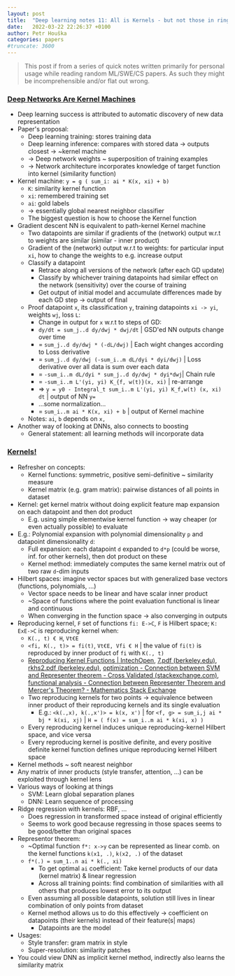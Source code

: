 ```yaml
---
layout: post
title:  "Deep learning notes 11: All is Kernels - but not those in ring0"
date:   2022-03-22 22:26:37 +0100
author: Petr Houška
categories: papers
#truncate: 3600
---  
```


> This post if from a series of quick notes written primarily for personal usage while reading random ML/SWE/CS papers. As such they might be incomprehensible and/or flat out wrong.

### [Deep Networks Are Kernel Machines](https://www.youtube.com/watch?v=ahRPdiCop3E) 
- Deep learning success is attributed to automatic discovery of new data representation
- Paper's proposal: 
  - Deep learning training: stores training data
  - Deep learning inference: compares with stored data -> outputs closest -> ~kernel machine
  - -> Deep network weights ~ superposition of training examples
  - -> Network architecture incorporates knowledge of target function into kernel (similarity function)
- Kernel machine: `y = g ( sum_i: ai * K(x, xi) + b)`
  - `K`: similarity kernel function
  - `xi`: remembered training set 
  - `ai`: gold labels 
  - -> essentially global nearest neighbor classifier 
  - The biggest question is how to choose the Kernel function
- Gradient descent NN is equivalent to path-kernel Kernel machine
  - Two datapoints are similar if gradients of the (network) output w.r.t to weights are similar (similar - inner product)
  - Gradient of the (network) output w.r.t to weights: for particular input `xi`, how to change the weights to e.g. increase output
  - Classify a datapoint 
    - Retrace along all versions of the network (after each GD update)
    - Classify by whichever training datapoints had similar effect on the network (sensitivity) over the course of training
    - Get output of initial model and accumulate differences made by each GD step -> output of final
  - Proof datapoint `x`, its classification `y`, training datapoints `xi -> yi`, weights `wj`, loss `L`:
    - Change in output for `x` w.r.t to steps of GD: 
    - `dy/dt = sum_j..d dy/dwj * dwj/dt` \| GSD'ed NN outputs change over time
    - = `sum_j..d dy/dwj * (-dL/dwj)` \| Each wight changes according to Loss derivative
    - = `sum_j..d dy/dwj (-sum_i..m dL/dyi * dyi/dwj)` \| Loss derivative over all data is sum over each data
    - = `-sum_i..m dL/dyi * sum_j..d dy/dwj * dyi*dwj`\| Chain rule
    - = `-sum_i..m L'(yi, yi) K_{f, w(t)}(x, xi)` \| re-arrange
    - => `y = y0 - Integral_t sum_i..m L'(yi, yi) K_f,w(t) (x, xi) dt` \| output of NN `y=`
    - …some normalization… 
    - = `sum_i..m ai * K(x, xi) + b` \| output of Kernel machine
  - Notes: `ai`, `b` depends on `x,`
- Another way of looking at DNNs, also connects to boosting
  - General statement: all learning methods will incorporate data

### [Kernels!](https://www.youtube.com/watch?v=y_RjsDHl5Y4)
- Refresher on concepts:
  - Kernel functions: symmetric, positive semi-definitive ~ similarity measure
  - Kernel matrix (e.g. gram matrix): pairwise distances of all points in dataset
- Kernel: get kernel matrix without doing explicit feature map expansion on each datapoint and then dot product
  - E.g. using simple elementwise kernel function -> way cheaper (or even actually possible) to evaluate
- E.g.: Polynomial expansion with polynomial dimensionality `p` and datapoint dimensionality `d`:
  - Full expansion: each datapoint `d` expanded to `d*p` (could be worse, inf. for other kernels), then dot product on these 
  - Kernel method: immediately computes the same kernel matrix out of two raw `d`-dim inputs 
- Hilbert spaces: imagine vector spaces but with generalized base vectors (functions, polynomials, …)
  - Vector space needs to be linear and have scalar inner product
  - ~Space of functions where the point evaluation functional is linear and continuous 
  - When converging in the function space -> also converging in outputs
- Reproducing kernel, `F` set of functions `fi: E->C`, `F` is Hilbert space; `K: ExE->C` is reproducing kernel when:
  - `K(., t) € H`, `Vt€E`
  - `<fi, K(., t)> = fi(t)`, `Vt€E, Vfi € H` \| the value of `fi(t)` is reproduced by inner product of `fi` with `K(., t)`
  - [Reproducing Kernel Functions \| IntechOpen](https://www.intechopen.com/chapters/59898), [7.pdf (berkeley.edu)](https://people.eecs.berkeley.edu/~bartlett/courses/281b-sp08/7.pdf), [rkhs2.pdf (berkeley.edu)](https://people.eecs.berkeley.edu/~jordan/courses/281B-spring04/lectures/rkhs2.pdf), [optimization - Connection between SVM and Representer theorem - Cross Validated (stackexchange.com)](https://stats.stackexchange.com/questions/246255/connection-between-svm-and-representer-theorem), [functional analysis - Connection between Representer Theorem and Mercer's Theorem? - Mathematics Stack Exchange](https://math.stackexchange.com/questions/3535962/connection-between-representer-theorem-and-mercers-theorem)
  - Two reproducing kernels for two points -> equivalence between inner product of their reproducing kernels and its single evaluation
    - E.g.: `<k(.,x), k(.,x')> = k(x, x')` \| for `<f, g> = sum_i,j ai * bj * k(xi, xj)` \| `H = ( f(x) = sum_i..m ai * k(xi, x) )`
  - Every reproducing kernel induces unique reproducing-kernel Hilbert space, and vice versa
  - Every reproducing kernel is positive definite, and every positive definite kernel function defines unique reproducing kernel Hilbert space
- Kernel methods ~ soft nearest neighbor 
- Any matrix of inner products (style transfer, attention, …) can be exploited through kernel lens 
- Various ways of looking at things
  - SVM: Learn global separation planes 
  - DNN: Learn sequence of processing
- Ridge regression with kernels: RBF, …
  - Does regression in transformed space instead of original efficiently 
  - Seems to work good because regressing in those spaces seems to be good/better than original spaces
- Representor theorem: 
  - ~Optimal function `f*: x->y` can be represented as linear comb. on the kernel functions `k(x1, .)`, `k(x2, .)` of the dataset
  - `f*(.) = sum_1..n ai * k(., xi)` 
    - To get optimal `ai` coefficient: Take kernel products of our data (kernel matrix) & linear regression  
    - Across all training points: find combination of similarities with all others that produces lowest error to its output
  - Even assuming all possible datapoints, solution still lives in linear combination of only points from dataset
  - Kernel method allows us to do this effectively -> coefficient on datapoints (their kernels) instead of their feature(s\| maps)
    - Datapoints are the model 
- Usages:
  - Style transfer: gram matrix in style
  - Super-resolution: similarity patches 
- You could view DNN as implicit kernel method, indirectly also learns the similarity matrix 
